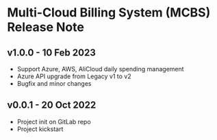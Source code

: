 # Multi-Cloud Billing System (MCBS) Release Note

## v1.0.0 - 10 Feb 2023
- Support Azure, AWS, AliCloud daily spending management
- Azure API upgrade from Legacy v1 to v2
- Bugfix and minor changes

## v0.0.1 - 20 Oct 2022
- Project init on GitLab repo
- Project kickstart
